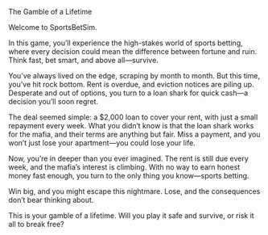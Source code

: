 The Gamble of a Lifetime

Welcome to SportsBetSim.

In this game, you’ll experience the high-stakes world of sports betting, where every decision could mean the difference between fortune and ruin. Think fast, bet smart, and above all—survive.

You’ve always lived on the edge, scraping by month to month. But this time, you’ve hit rock bottom. Rent is overdue, and eviction notices are piling up. Desperate and out of options, you turn to a loan shark for quick cash—a decision you’ll soon regret.

The deal seemed simple: a $2,000 loan to cover your rent, with just a small repayment every week. What you didn’t know is that the loan shark works for the mafia, and their terms are anything but fair. Miss a payment, and you won’t just lose your apartment—you could lose your life.

Now, you’re in deeper than you ever imagined. The rent is still due every week, and the mafia’s interest is climbing. With no way to earn honest money fast enough, you turn to the only thing you know—sports betting.

Win big, and you might escape this nightmare. Lose, and the consequences don’t bear thinking about.

This is your gamble of a lifetime. Will you play it safe and survive, or risk it all to break free?

